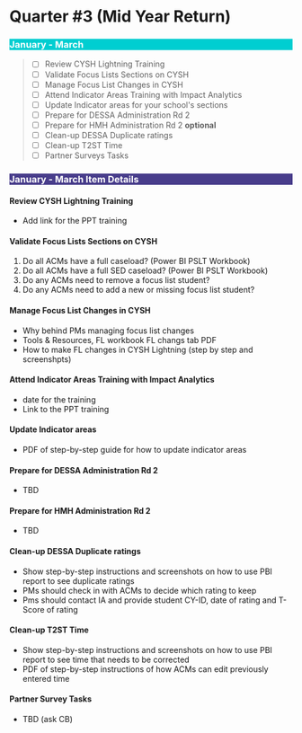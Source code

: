 # Quarter #3 (Mid Year Return)

<body><h3 style="background-color:darkturquoise;"><c style="color:white;">January - March</h3></body>

>- [ ] Review CYSH Lightning Training
>- [ ] Validate Focus Lists Sections on CYSH
>- [ ] Manage Focus List Changes in CYSH
>- [ ] Attend Indicator Areas Training with Impact Analytics
>- [ ] Update Indicator areas for your school's sections
>- [ ] Prepare for DESSA Administration Rd 2
>- [ ] Prepare for HMH Administration Rd 2 **optional**
>- [ ] Clean-up DESSA Duplicate ratings
>- [ ] Clean-up T2ST Time
>- [ ] Partner Surveys Tasks

<body><h3 style="background-color:darkslateblue;"><c style="color:white">January - March Item Details</h3></body>

<h4> Review CYSH Lightning Training </h4>

- Add link for the PPT training

<h4> Validate Focus Lists Sections on CYSH </h4>

1. Do all ACMs have a full caseload? (Power BI PSLT Workbook)
2. Do all ACMs have a full SED caseload? (Power BI PSLT Workbook)
3. Do any ACMs need to remove a focus list student?
4. Do any ACMs need to add a new or missing focus list student?

<h4> Manage Focus List Changes in CYSH </h4>

- Why behind PMs managing focus list changes
- Tools & Resources, FL workbook FL changs tab PDF
- How to make FL changes in CYSH Lightning (step by step and screenshpts)

<h4> Attend Indicator Areas Training with Impact Analytics </h4>

- date for the training
- Link to the PPT training

<h4> Update Indicator areas </h4>

- PDF of step-by-step guide for how to update indicator areas

<h4> Prepare for DESSA Administration Rd 2 </h4>

- TBD

<h4> Prepare for HMH Administration Rd 2 </h4>

- TBD 

<h4> Clean-up DESSA Duplicate ratings </h4>

- Show step-by-step instructions and screenshots on how to use PBI report to see duplicate ratings
- PMs should check in with ACMs to decide which rating to keep
- Pms should contact IA and provide student CY-ID, date of rating and T-Score of rating

<h4> Clean-up T2ST Time </h4>

- Show step-by-step instructions and screenshots on how to use PBI report to see time that needs to be corrected
- PDF of step-by-step instructions of how ACMs can edit previously entered time

<h4> Partner Survey Tasks </h4>

- TBD (ask CB)